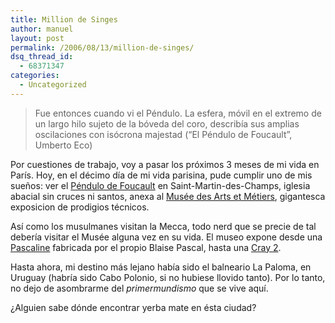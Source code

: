 ```yaml
---
title: Million de Singes
author: manuel
layout: post
permalink: /2006/08/13/million-de-singes/
dsq_thread_id:
  - 68371347
categories:
  - Uncategorized
---
```

> Fue entonces cuando vi el Péndulo. La esfera, móvil en el extremo de un largo hilo sujeto de la bóveda del coro, describía sus amplias oscilaciones con isócrona majestad (&#8220;El Péndulo de Foucault&#8221;, Umberto Eco)

Por cuestiones de trabajo, voy a pasar los próximos 3 meses de mi vida en París. Hoy, en el décimo día de mi vida parisina, pude cumplir uno de mis sueños: ver el [Péndulo de Foucault][1] en Saint-Martin-des-Champs, iglesia abacial sin cruces ni santos, anexa al [Musée des Arts et Métiers][2], gigantesca exposicion de prodigios técnicos.

Así como los musulmanes visitan la Mecca, todo nerd que se precie de tal debería visitar el Musée alguna vez en su vida. El museo expone desde una [Pascaline][3] fabricada por el propio Blaise Pascal, hasta una [Cray 2][4].

Hasta ahora, mi destino más lejano había sido el balneario La Paloma, en Uruguay (habría sido Cabo Polonio, si no hubiese llovido tanto). Por lo tanto, no dejo de asombrarme del *primermundismo* que se vive aquí.

¿Alguien sabe dónde encontrar yerba mate en ésta ciudad?

 [1]: http://es.wikipedia.org/wiki/P%C3%A9ndulo_de_Foucault
 [2]: http://www.arts-et-metiers.net
 [3]: http://en.wikipedia.org/wiki/Pascal%27s_calculator
 [4]: http://flickr.com/photos/jazzido/214027745/